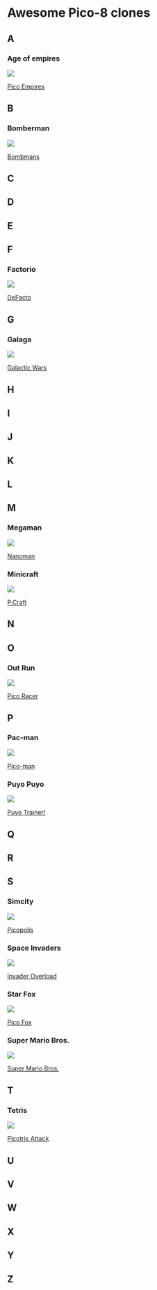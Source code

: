 # Awesome Pico-8 clones

## A

### Age of empires
![](https://www.lexaloffle.com/bbs/thumbs/pico47949.png)

[Pico Empires](https://www.lexaloffle.com/bbs/?tid=30453)

## B

### Bomberman
![](https://www.lexaloffle.com/bbs/thumbs/pico17128.png)

[Bombmans](https://www.lexaloffle.com/bbs/?tid=2792)

## C

## D

## E

## F

### Factorio
![](https://www.lexaloffle.com/bbs/thumbs/pico48406.png)

[DeFacto](https://www.lexaloffle.com/bbs/?uid=11048)

## G

### Galaga
![](https://www.lexaloffle.com/bbs/thumbs/pico37064.png)

[Galactic Wars](https://www.lexaloffle.com/bbs/?tid=28783)

## H

## I

## J

## K

## L

## M

### Megaman
![](https://www.lexaloffle.com/bbs/thumbs/pico38515.png)

[Nanoman](https://www.lexaloffle.com/bbs/?tid=29017)

### Minicraft
![](https://www.lexaloffle.com/bbs/thumbs/pico24981.png)

[P.Craft](https://www.lexaloffle.com/bbs/?tid=3200)

## N

## O

### Out Run
![](https://www.lexaloffle.com/bbs/thumbs/pico20068.png)

[Pico Racer](https://www.lexaloffle.com/bbs/?tid=3198)

## P

### Pac-man
![](https://www.lexaloffle.com/bbs/thumbs/pico22937.png)

[Pico-man](https://www.lexaloffle.com/bbs/?tid=2098)

### Puyo Puyo
![](https://www.lexaloffle.com/bbs/thumbs/pico37710.png)

[Puyo Trainer!](https://www.lexaloffle.com/bbs/?tid=4109)

## Q

## R

## S

### Simcity
![](https://www.lexaloffle.com/bbs/thumbs/pico42427.png)

[Picopolis](https://www.lexaloffle.com/bbs/?tid=29590)

### Space Invaders
![](https://www.lexaloffle.com/bbs/thumbs/pico42220.png)

[Invader Overload](https://www.lexaloffle.com/bbs/?tid=4004)

### Star Fox
![](https://www.lexaloffle.com/bbs/thumbs/pico32479.png)

[Pico Fox](https://www.lexaloffle.com/bbs/?tid=28067)

### Super Mario Bros.
![](https://www.lexaloffle.com/bbs/thumbs/pico38190.png)

[Super Mario Bros.](https://www.lexaloffle.com/bbs/?tid=28942)

## T

### Tetris
![](https://www.lexaloffle.com/bbs/thumbs/pico37969.png)

[Picotris Attack](https://www.lexaloffle.com/bbs/?tid=2925)

## U

## V

## W

## X

## Y

## Z
